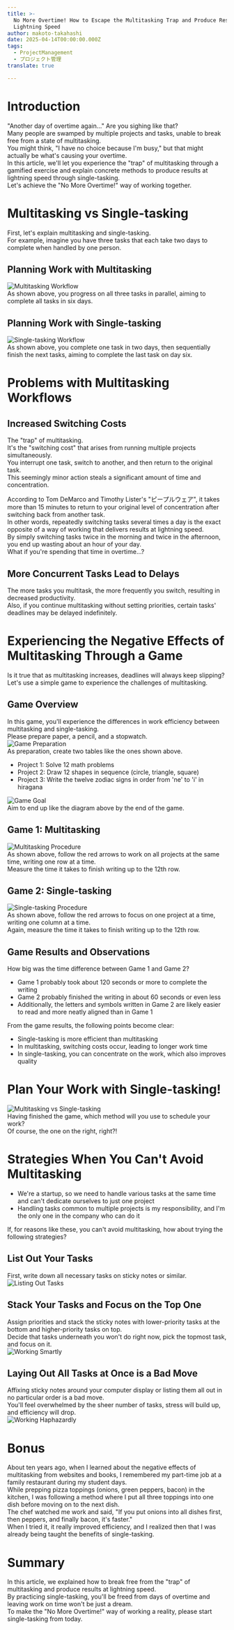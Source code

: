 ```yaml
---
title: >-
  No More Overtime! How to Escape the Multitasking Trap and Produce Results at
  Lightning Speed
author: makoto-takahashi
date: 2025-04-14T00:00:00.000Z
tags:
  - ProjectManagement
  - プロジェクト管理
translate: true

---
```


# Introduction

"Another day of overtime again..." Are you sighing like that?  
Many people are swamped by multiple projects and tasks, unable to break free from a state of multitasking.  
You might think, "I have no choice because I'm busy," but that might actually be what's causing your overtime.  
In this article, we'll let you experience the "trap" of multitasking through a gamified exercise and explain concrete methods to produce results at lightning speed through single-tasking.  
Let's achieve the "No More Overtime!" way of working together.

# Multitasking vs Single-tasking

First, let's explain multitasking and single-tasking.  
For example, imagine you have three tasks that each take two days to complete when handled by one person.

## Planning Work with Multitasking

![Multitasking Workflow](/img/pm/multi_task.png)  
As shown above, you progress on all three tasks in parallel, aiming to complete all tasks in six days.

## Planning Work with Single-tasking

![Single-tasking Workflow](/img/pm/single_task.png)  
As shown above, you complete one task in two days, then sequentially finish the next tasks, aiming to complete the last task on day six.

# Problems with Multitasking Workflows

## Increased Switching Costs

The "trap" of multitasking.  
It's the "switching cost" that arises from running multiple projects simultaneously.  
You interrupt one task, switch to another, and then return to the original task.  
This seemingly minor action steals a significant amount of time and concentration.

According to Tom DeMarco and Timothy Lister's "ピープルウェア", it takes more than 15 minutes to return to your original level of concentration after switching back from another task.  
In other words, repeatedly switching tasks several times a day is the exact opposite of a way of working that delivers results at lightning speed.  
By simply switching tasks twice in the morning and twice in the afternoon, you end up wasting about an hour of your day.  
What if you're spending that time in overtime...?

## More Concurrent Tasks Lead to Delays

The more tasks you multitask, the more frequently you switch, resulting in decreased productivity.  
Also, if you continue multitasking without setting priorities, certain tasks' deadlines may be delayed indefinitely.

# Experiencing the Negative Effects of Multitasking Through a Game

Is it true that as multitasking increases, deadlines will always keep slipping?  
Let's use a simple game to experience the challenges of multitasking.

## Game Overview

In this game, you'll experience the differences in work efficiency between multitasking and single-tasking.  
Please prepare paper, a pencil, and a stopwatch.  
![Game Preparation](/img/pm/game_start.png)  
As preparation, create two tables like the ones shown above.

* Project 1: Solve 12 math problems  
* Project 2: Draw 12 shapes in sequence (circle, triangle, square)  
* Project 3: Write the twelve zodiac signs in order from 'ne' to 'i' in hiragana  

![Game Goal](/img/pm/game_goal.png)  
Aim to end up like the diagram above by the end of the game.

## Game 1: Multitasking

![Multitasking Procedure](/img/pm/game_multi_task.png)  
As shown above, follow the red arrows to work on all projects at the same time, writing one row at a time.  
Measure the time it takes to finish writing up to the 12th row.

## Game 2: Single-tasking

![Single-tasking Procedure](/img/pm/game_single_task.png)  
As shown above, follow the red arrows to focus on one project at a time, writing one column at a time.  
Again, measure the time it takes to finish writing up to the 12th row.

## Game Results and Observations

How big was the time difference between Game 1 and Game 2?

* Game 1 probably took about 120 seconds or more to complete the writing  
* Game 2 probably finished the writing in about 60 seconds or even less  
* Additionally, the letters and symbols written in Game 2 are likely easier to read and more neatly aligned than in Game 1  

From the game results, the following points become clear:

* Single-tasking is more efficient than multitasking  
* In multitasking, switching costs occur, leading to longer work time  
* In single-tasking, you can concentrate on the work, which also improves quality  

# Plan Your Work with Single-tasking!

![Multitasking vs Single-tasking](/img/pm/multi_single_task.png)  
Having finished the game, which method will you use to schedule your work?  
Of course, the one on the right, right?!

# Strategies When You Can't Avoid Multitasking

* We're a startup, so we need to handle various tasks at the same time and can't dedicate ourselves to just one project  
* Handling tasks common to multiple projects is my responsibility, and I'm the only one in the company who can do it  

If, for reasons like these, you can't avoid multitasking, how about trying the following strategies?

## List Out Your Tasks

First, write down all necessary tasks on sticky notes or similar.  
![Listing Out Tasks](/img/pm/multi_task_list.png)

## Stack Your Tasks and Focus on the Top One

Assign priorities and stack the sticky notes with lower-priority tasks at the bottom and higher-priority tasks on top.  
Decide that tasks underneath you won't do right now, pick the topmost task, and focus on it.  
![Working Smartly](/img/pm/multi_task_good_handling.png)

## Laying Out All Tasks at Once is a Bad Move

Affixing sticky notes around your computer display or listing them all out in no particular order is a bad move.  
You'll feel overwhelmed by the sheer number of tasks, stress will build up, and efficiency will drop.  
![Working Haphazardly](/img/pm/multi_task_bad_handling.png)

# Bonus

About ten years ago, when I learned about the negative effects of multitasking from websites and books, I remembered my part-time job at a family restaurant during my student days.  
While prepping pizza toppings (onions, green peppers, bacon) in the kitchen, I was following a method where I put all three toppings into one dish before moving on to the next dish.  
The chef watched me work and said, "If you put onions into all dishes first, then peppers, and finally bacon, it's faster."  
When I tried it, it really improved efficiency, and I realized then that I was already being taught the benefits of single-tasking.

# Summary

In this article, we explained how to break free from the "trap" of multitasking and produce results at lightning speed.  
By practicing single-tasking, you'll be freed from days of overtime and leaving work on time won't be just a dream.  
To make the "No More Overtime!" way of working a reality, please start single-tasking from today.
